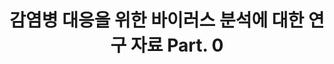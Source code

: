 ---
title:  "감염병 대응을 위한 바이러스 분석에 대한 연구 자료 Part. 0"
categories: results
sourceUrl: https://github.com/hike-lab/covid19-cluster-infection/blob/main/analysis_data/202202_202202_%EC%A3%BC%EB%AF%BC%EB%93%B1%EB%A1%9D%EC%9D%B8%EA%B5%AC%EB%B0%8F%EC%84%B8%EB%8C%80%ED%98%84%ED%99%A9_%EC%9B%94%EA%B0%84.csv
---